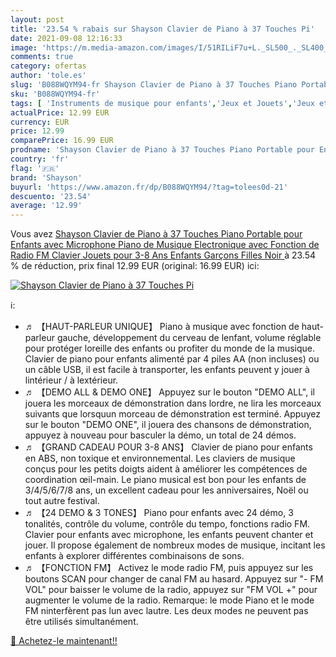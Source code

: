 ```yaml
---
layout: post
title: '23.54 % rabais sur Shayson Clavier de Piano à 37 Touches Pi'
date: 2021-09-08 12:16:33
image: 'https://m.media-amazon.com/images/I/51RILiF7u+L._SL500_._SL400_.jpg'
comments: true
category: ofertas
author: 'tole.es'
slug: 'B088WQYM94-fr Shayson Clavier de Piano à 37 Touches Piano Portable pour...'
sku: 'B088WQYM94-fr'
tags: [ 'Instruments de musique pour enfants','Jeux et Jouets','Jeux et jouets','Pianos et claviers pour enfants','shayson', ]
actualPrice: 12.99 EUR
currency: EUR
price: 12.99
comparePrice: 16.99 EUR
prodname: 'Shayson Clavier de Piano à 37 Touches Piano Portable pour Enfants avec Microphone Piano de Musique Electronique avec Fonction de Radio FM Clavier Jouets pour 3-8 Ans Enfants Garçons Filles Noir '
country: 'fr'
flag: '🇫🇷'
brand: 'Shayson'
buyurl: 'https://www.amazon.fr/dp/B088WQYM94/?tag=tolees0d-21'
descuento: '23.54'
average: '12.99'
---
```


Vous avez [Shayson Clavier de Piano à 37 Touches Piano Portable pour Enfants avec Microphone Piano de Musique Electronique avec Fonction de Radio FM Clavier Jouets pour 3-8 Ans Enfants Garçons Filles Noir ](https://www.amazon.fr/dp/B088WQYM94/?tag=tolees0d-21)  à  23.54 % de réduction, prix final  12.99 EUR (original: 16.99 EUR) ici:

[![Shayson Clavier de Piano à 37 Touches Pi](https://m.media-amazon.com/images/I/51RILiF7u+L._SL500_._SL400_.jpg)](https://www.amazon.fr/dp/B088WQYM94/?tag=tolees0d-21)

ℹ️:

- ♬ 【HAUT-PARLEUR UNIQUE】 Piano à musique avec fonction de haut-parleur gauche, développement du cerveau de lenfant, volume réglable pour protéger loreille des enfants ou profiter du monde de la musique. Clavier de piano pour enfants alimenté par 4 piles AA (non incluses) ou un câble USB, il est facile à transporter, les enfants peuvent y jouer à lintérieur / à lextérieur.
- ♬ 【DEMO ALL & DEMO ONE】 Appuyez sur le bouton "DEMO ALL", il jouera les morceaux de démonstration dans lordre, ne lira les morceaux suivants que lorsquun morceau de démonstration est terminé. Appuyez sur le bouton "DEMO ONE", il jouera des chansons de démonstration, appuyez à nouveau pour basculer la démo, un total de 24 démos.
- ♬ 【GRAND CADEAU POUR 3-8 ANS】 Clavier de piano pour enfants en ABS, non toxique et environnemental. Les claviers de musique conçus pour les petits doigts aident à améliorer les compétences de coordination œil-main. Le piano musical est bon pour les enfants de 3/4/5/6/7/8 ans, un excellent cadeau pour les anniversaires, Noël ou tout autre festival.
- ♬ 【24 DEMO & 3 TONES】 Piano pour enfants avec 24 démo, 3 tonalités, contrôle du volume, contrôle du tempo, fonctions radio FM. Clavier pour enfants avec microphone, les enfants peuvent chanter et jouer. Il propose également de nombreux modes de musique, incitant les enfants à explorer différentes combinaisons de sons.
- ♬ 【FONCTION FM】 Activez le mode radio FM, puis appuyez sur les boutons SCAN pour changer de canal FM au hasard. Appuyez sur "- FM VOL" pour baisser le volume de la radio, appuyez sur "FM VOL +" pour augmenter le volume de la radio. Remarque: le mode Piano et le mode FM ninterfèrent pas lun avec lautre. Les deux modes ne peuvent pas être utilisés simultanément.

[🛒 Achetez-le maintenant!!](https://www.amazon.fr/dp/B088WQYM94/?tag=tolees0d-21)
